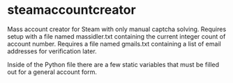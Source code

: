 steamaccountcreator
===================

Mass account creator for Steam with only manual captcha solving.
Requires setup with a file named massidler.txt containing the current integer count of account number.
Requires a file named gmails.txt containing a list of email addresses for verification later.

Inside of the Python file there are a few static variables that must be filled out for a general account form.
